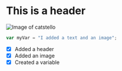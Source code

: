 # This is a header
![Image of catstello](https://octodex.github.com/images/catstello.png)
``` javascript
var myVar = "I added a text and an image";
```
- [X] Added a header
- [X] Added an image
- [X] Created a variable

